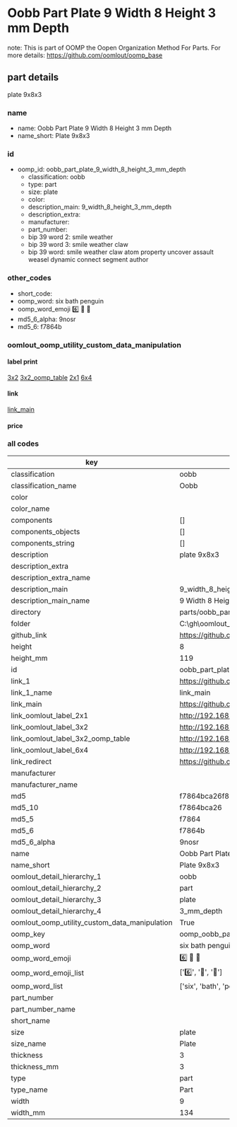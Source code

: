 # Oobb Part Plate 9 Width 8 Height 3 mm Depth  

note: This is part of OOMP the Oopen Organization Method For Parts. For more details: https://github.com/oomlout/oomp_base

##  part details
  



plate 9x8x3



### name
* name: Oobb Part Plate 9 Width 8 Height 3 mm Depth
* name_short: Plate 9x8x3 
### id
* oomp_id: oobb_part_plate_9_width_8_height_3_mm_depth
  * classification: oobb
  * type: part
  * size: plate
  * color: 
  * description_main: 9_width_8_height_3_mm_depth
  * description_extra: 
  * manufacturer: 
  * part_number: 
  * bip 39 word 2: smile weather
  * bip 39 word 3: smile weather claw
  * bip 39 word: smile weather claw atom property uncover assault weasel dynamic connect segment author

### other_codes
* short_code: 
* oomp_word: six bath penguin
* oomp_word_emoji :six: :bath: :penguin:
* md5_6_alpha: 9nosr
* md5_6: f7864b






### oomlout_oomp_utility_custom_data_manipulation
#### label print
[3x2](http://192.168.1.245:1112/?label=oomp%209nosr)
[3x2_oomp_table](http://192.168.1.108:1112/?label=oomp%209nosr)
[2x1](http://192.168.1.242:1112/?label=oomp%209nosr)
[6x4](http://192.168.1.55:1112/?label=oomp%209nosr)    

#### link

[link_main](https://github.com/oomlout/oomlout_oobb_version_4_generated_parts/tree/main/navigation_oomp/oobb/part/plate/9_width_8_height_3_mm_depth/part)                              

#### price







### all codes 
| key | value |  
| --- | --- |  
| classification | oobb |  
| classification_name | Oobb |  
| color |  |  
| color_name |  |  
| components | [] |  
| components_objects | [] |  
| components_string | [] |  
| description | plate 9x8x3 |  
| description_extra |  |  
| description_extra_name |  |  
| description_main | 9_width_8_height_3_mm_depth |  
| description_main_name | 9 Width 8 Height 3 mm Depth |  
| directory | parts/oobb_part_plate_9_width_8_height_3_mm_depth |  
| folder | C:\gh\oomlout_oobb_version_4_generated_parts\parts\oobb_part_plate_9_width_8_height_3_mm_depth |  
| github_link | https://github.com/oomlout/oomlout_oomp_part_src/tree/main/parts/oobb_part_plate_9_width_8_height_3_mm_depth |  
| height | 8 |  
| height_mm | 119 |  
| id | oobb_part_plate_9_width_8_height_3_mm_depth |  
| link_1 | https://github.com/oomlout/oomlout_oobb_version_4_generated_parts/tree/main/navigation_oomp/oobb/part/plate/9_width_8_height_3_mm_depth/part |  
| link_1_name | link_main |  
| link_main | https://github.com/oomlout/oomlout_oobb_version_4_generated_parts/tree/main/navigation_oomp/oobb/part/plate/9_width_8_height_3_mm_depth/part |  
| link_oomlout_label_2x1 | http://192.168.1.242:1112/?label=oomp%209nosr |  
| link_oomlout_label_3x2 | http://192.168.1.245:1112/?label=oomp%209nosr |  
| link_oomlout_label_3x2_oomp_table | http://192.168.1.108:1112/?label=oomp%209nosr |  
| link_oomlout_label_6x4 | http://192.168.1.55:1112/?label=oomp%209nosr |  
| link_redirect | https://github.com/oomlout/oomlout_oobb_version_4_generated_parts/tree/main/parts/oobb_plate_09_08_03 |  
| manufacturer |  |  
| manufacturer_name |  |  
| md5 | f7864bca26f881b3b2d630e4543e2e65 |  
| md5_10 | f7864bca26 |  
| md5_5 | f7864 |  
| md5_6 | f7864b |  
| md5_6_alpha | 9nosr |  
| name | Oobb Part Plate 9 Width 8 Height 3 mm Depth |  
| name_short | Plate 9x8x3  |  
| oomlout_detail_hierarchy_1 | oobb |  
| oomlout_detail_hierarchy_2 | part |  
| oomlout_detail_hierarchy_3 | plate |  
| oomlout_detail_hierarchy_4 | 3_mm_depth |  
| oomlout_oomp_utility_custom_data_manipulation | True |  
| oomp_key | oomp_oobb_part_plate_9_width_8_height_3_mm_depth |  
| oomp_word | six bath penguin |  
| oomp_word_emoji | :six: :bath: :penguin: |  
| oomp_word_emoji_list | [':six:', ':bath:', ':penguin:'] |  
| oomp_word_list | ['six', 'bath', 'penguin'] |  
| part_number |  |  
| part_number_name |  |  
| short_name |  |  
| size | plate |  
| size_name | Plate |  
| thickness | 3 |  
| thickness_mm | 3 |  
| type | part |  
| type_name | Part |  
| width | 9 |  
| width_mm | 134 |  
